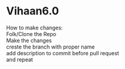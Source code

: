 # Vihaan6.0

How to make changes: <br/>
Folk/Clone the Repo <br/>
Make the changes <br/>
creste the branch with proper name <br/>
add description to commit before pull request <br/>
and repeat <br/>
